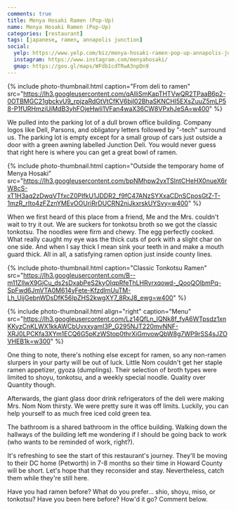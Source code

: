 ```yaml
---
comments: true
title: Menya Hosaki Ramen (Pop-Up)
name: Menya Hosaki Ramen (Pop-Up)
categories: [restaurant]
tags: [japanese, ramen, annapolis junction]
social:
  yelp: https://www.yelp.com/biz/menya-hosaki-ramen-pop-up-annapolis-junction
  instagram: https://www.instagram.com/menyahosaki/
  gmap: https://goo.gl/maps/WFdb1cdTRwA3npDn9
---
```


{%
  include photo-thumbnail.html 
  caption="From deli to ramen"
  src="https://lh3.googleusercontent.com/qAlliSmKapTHTVwQR2TPaaB6p2-0OTBMGC21gbckvU9_rpjzaRdGtVtCfKV6bjl02BhaSKNCHI5EXsZuuZ5mLP58-P1fURHmziUjMdB3yhFOjeHwIi1VFan4waX36CW8VPxhJeSA=w400"
%}

We pulled into the parking lot of a dull brown office building. Company logos like Dell, Parsons, and obligatory letters followed by "-tech" surround us. The parking lot is empty except for a small group of cars just outside a door with a green awning labelled Junction Deli. You would never guess that right here is where you can get a great bowl of ramen.

<!--more-->

{% 
  include photo-thumbnail.html 
  caption="Outside the temporary home of Menya Hosaki"
  src="https://lh3.googleusercontent.com/bpNMhpw2yxTSlntCHeHX0nueX6rW8cS-xT1H3aq2zDwqVTfxcZ0PIfkU1JDDR2_f9fC47ANzSYXxaCDnSCposGtZ-T-1mzR_rIto4zFZznYMEvOOUriRrDUCRN2niJkxrskUYSvy=w400" 
%}

When we first heard of this place from a friend, Me and the Mrs. couldn't wait to try it out. We are suckers for tonkotsu broth so we got the classic tonkotsu. The noodles were firm and chewy. The egg perfectly cooked. What really caught my eye was the thick cuts of pork with a slight char on one side. And when I say thick I mean sink your teeth in and make a mouth guard thick. All in all, a satisfying ramen option just inside county lines.

{% 
  include photo-thumbnail.html 
  caption="Classic Tonkotsu Ramen"
  src="https://lh3.googleusercontent.com/B--m11ZIlwX9GjCu_ds2sDxabPeS2kyOIqpRfeThLHRvrxqowd-_QooQOlbmPq-SpFwd6JmVTA0M614yFete-KfzdlmUuTM-Lh_UijGebnWDsDfK56IpZHS2kwgXY7_8RxJ8_ewg=w400" 
%}

{% 
  include photo-thumbnail.html 
  align="right"
  caption="Menu"
  src="https://lh3.googleusercontent.com/Lz14QfLn_IQNk8f_fyA6WTpsdz1xnKKyzCnKLWX1kkAWCbUvxxyamI3P_G295NJT220mvNNF-XRJ0LPCKfa3XYm1ECQ6G5pKzWStop0thrXiGmvowQbW8g7WP9rSS4sJZOVHEB1k=w300" 
%}

One thing to note, there's nothing else except for ramen, so any non-ramen slurpers in your party will be out of luck. Little Nom couldn't get her staple ramen appetizer, gyoza (dumplings). Their selection of broth types were limited to shoyu, tonkotsu, and a weekly special noodle. Quality over Quantity though.

Afterwards, the giant glass door drink refrigerators of the deli were making Mrs. Nom Nom thirsty. We were pretty sure it was off limits. Luckily, you can help yourself to as much free iced cold green tea. 

The bathroom is a shared bathroom in the office building. Walking down the hallways of the building left me wondering if I should be going back to work (who wants to be reminded of work, right?).

It's refreshing to see the start of this restaurant's journey. They'll be moving to their DC home (Petworth) in 7-8 months so their time in Howard County will be short. Let's hope that they reconsider and stay. Nevertheless, catch them while they're still here.

Have you had ramen before? What do you prefer... shio, shoyu, miso, or tonkotsu? Have you been here before? How'd it go? Comment below.